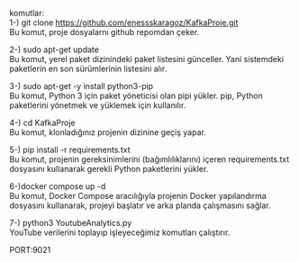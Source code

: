 komutlar:  
1-) git clone https://github.com/enessskaragoz/KafkaProje.git  
Bu komut, proje dosyalarnı github repomdan çeker.  
  
2-) sudo apt-get update  
Bu komut, yerel paket dizinindeki paket listesini günceller. Yani sistemdeki paketlerin en son sürümlerinin listesini alır.  
  
3-) sudo apt-get -y install python3-pip  
 Bu komut, Python 3 için paket yöneticisi olan pipi yükler. pip, Python paketlerini yönetmek ve yüklemek için kullanılır.
  
4-) cd KafkaProje  
 Bu komut, klonladığınız projenin dizinine geçiş yapar.  
  
5-) pip install -r requirements.txt  
Bu komut, projenin gereksinimlerini (bağımlılıklarını) içeren requirements.txt dosyasını kullanarak gerekli Python paketlerini yükler.  
  
6-)docker compose up -d  
Bu komut, Docker Compose aracılığıyla projenin Docker yapılandırma dosyasını kullanarak, projeyi başlatır ve arka planda çalışmasını sağlar.   
  
7-) python3 YoutubeAnalytics.py  
YouTube verilerini toplayıp işleyeceğimiz komutları çalıştırır.
  
PORT:9021  
